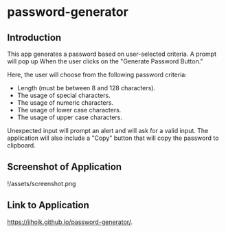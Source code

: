 # password-generator

## Introduction

This app generates a password based on user-selected criteria. 
A prompt will pop up When the user clicks on the "Generate Password Button."

Here, the user will choose from the following password criteria:
- Length (must be between 8 and 128 characters).
- The usage of special characters.
- The usage of numeric characters.
- The usage of lower case characters.
- The usage of upper case characters.

Unexpected input will prompt an alert and will ask for a valid input. 
The application will also include a "Copy" button that will copy the password to clipboard.

## Screenshot of Application
!/assets/screenshot.png

## Link to Application
https://jihojk.github.io/password-generator/.
